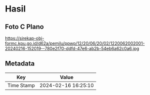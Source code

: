 # Hasil

## Foto C Plano

https://sirekap-obj-formc.kpu.go.id/d62a/pemilu/ppwp/12/20/06/20/02/1220062002001-20240216-152019--780e2f70-ddfd-47e6-ab2b-54eb6a62c0a6.jpg


## Metadata

| Key        | Value               |
| ---------- | ------------------- |
| Time Stamp | 2024-02-16 16:25:10 |



